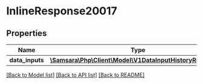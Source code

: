 # InlineResponse20017

## Properties
Name | Type | Description | Notes
------------ | ------------- | ------------- | -------------
**data_inputs** | [**\Samsara\Php\Client\Model\V1DataInputHistoryResponse[]**](V1DataInputHistoryResponse.md) |  | [optional] 

[[Back to Model list]](../../README.md#documentation-for-models) [[Back to API list]](../../README.md#documentation-for-api-endpoints) [[Back to README]](../../README.md)

